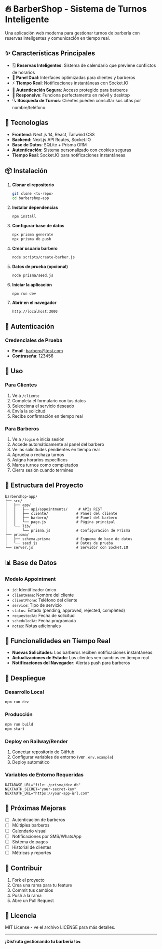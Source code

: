# 🔥 BarberShop - Sistema de Turnos Inteligente

Una aplicación web moderna para gestionar turnos de barbería con reservas inteligentes y comunicación en tiempo real.

## ✨ Características Principales

- 🗓️ **Reservas Inteligentes**: Sistema de calendario que previene conflictos de horarios
- 👥 **Panel Dual**: Interfaces optimizadas para clientes y barberos
- ⚡ **Tiempo Real**: Notificaciones instantáneas con Socket.IO
- 🔐 **Autenticación Segura**: Acceso protegido para barberos
- 📱 **Responsive**: Funciona perfectamente en móvil y desktop
- 🔍 **Búsqueda de Turnos**: Clientes pueden consultar sus citas por nombre/teléfono

## 🚀 Tecnologías

- **Frontend**: Next.js 14, React, Tailwind CSS
- **Backend**: Next.js API Routes, Socket.IO
- **Base de Datos**: SQLite + Prisma ORM
- **Autenticación**: Sistema personalizado con cookies seguras
- **Tiempo Real**: Socket.IO para notificaciones instantáneas

## 📦 Instalación

1. **Clonar el repositorio**
   ```bash
   git clone <tu-repo>
   cd barbershop-app
   ```

2. **Instalar dependencias**
   ```bash
   npm install
   ```

3. **Configurar base de datos**
   ```bash
   npx prisma generate
   npx prisma db push
   ```

4. **Crear usuario barbero**
   ```bash
   node scripts/create-barber.js
   ```

5. **Datos de prueba (opcional)**
   ```bash
   node prisma/seed.js
   ```

6. **Iniciar la aplicación**
   ```bash
   npm run dev
   ```

7. **Abrir en el navegador**
   ```
   http://localhost:3000
   ```

## 🔐 Autenticación

### Credenciales de Prueba
- **Email**: barbero@test.com
- **Contraseña**: 123456

## 🎯 Uso

### Para Clientes
1. Ve a `/cliente`
2. Completa el formulario con tus datos
3. Selecciona el servicio deseado
4. Envía la solicitud
5. Recibe confirmación en tiempo real

### Para Barberos
1. Ve a `/login` e inicia sesión
2. Accede automáticamente al panel del barbero
3. Ve las solicitudes pendientes en tiempo real
4. Aprueba o rechaza turnos
5. Asigna horarios específicos
6. Marca turnos como completados
7. Cierra sesión cuando termines

## 🔧 Estructura del Proyecto

```
barbershop-app/
├── src/
│   ├── app/
│   │   ├── api/appointments/     # APIs REST
│   │   ├── cliente/             # Panel del cliente
│   │   ├── barbero/             # Panel del barbero
│   │   └── page.js              # Página principal
│   └── lib/
│       └── prisma.js            # Configuración de Prisma
├── prisma/
│   ├── schema.prisma            # Esquema de base de datos
│   └── seed.js                  # Datos de prueba
└── server.js                    # Servidor con Socket.IO
```

## 📊 Base de Datos

### Modelo Appointment
- `id`: Identificador único
- `clientName`: Nombre del cliente
- `clientPhone`: Teléfono del cliente
- `service`: Tipo de servicio
- `status`: Estado (pending, approved, rejected, completed)
- `requestedAt`: Fecha de solicitud
- `scheduledAt`: Fecha programada
- `notes`: Notas adicionales

## 🌟 Funcionalidades en Tiempo Real

- **Nuevas Solicitudes**: Los barberos reciben notificaciones instantáneas
- **Actualizaciones de Estado**: Los clientes ven cambios en tiempo real
- **Notificaciones del Navegador**: Alertas push para barberos

## 🚀 Despliegue

### Desarrollo Local
```bash
npm run dev
```

### Producción
```bash
npm run build
npm start
```

### Deploy en Railway/Render
1. Conectar repositorio de GitHub
2. Configurar variables de entorno (ver `.env.example`)
3. Deploy automático

### Variables de Entorno Requeridas
```env
DATABASE_URL="file:./prisma/dev.db"
NEXTAUTH_SECRET="your-secret-key"
NEXTAUTH_URL="https://your-app-url.com"
```

## 🔮 Próximas Mejoras

- [ ] Autenticación de barberos
- [ ] Múltiples barberos
- [ ] Calendario visual
- [ ] Notificaciones por SMS/WhatsApp
- [ ] Sistema de pagos
- [ ] Historial de clientes
- [ ] Métricas y reportes

## 🤝 Contribuir

1. Fork el proyecto
2. Crea una rama para tu feature
3. Commit tus cambios
4. Push a la rama
5. Abre un Pull Request

## 📄 Licencia

MIT License - ve el archivo LICENSE para más detalles.

---

**¡Disfruta gestionando tu barbería! ✂️**